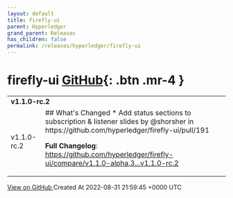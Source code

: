 ```yaml
---
layout: default
title: firefly-ui
parent: Hyperledger
grand_parent: Releases
has_children: false
permalink: /releases/hyperledger/firefly-ui
---
```


# firefly-ui <span class="fs-3 right-align">[GitHub](https://github.com/hyperledger/firefly-ui){: .btn .mr-4 }</span>


<div>
    <table>
        <tr>
            <td colspan="2">
                <b>
                    v1.1.0-rc.2
                </b>
            </td>
        </tr>
        <tr>
            <td>
                <span class="chip">
                    v1.1.0-rc.2
                </span>
            </td>
            <td>
                ## What's Changed
* Add status sections to subscription & listener slides by @shorsher in https://github.com/hyperledger/firefly-ui/pull/191


**Full Changelog**: https://github.com/hyperledger/firefly-ui/compare/v1.1.0-alpha.3...v1.1.0-rc.2
            </td>
        </tr>
    </table>
    <a href="https://github.com/hyperledger/firefly-ui/releases/tag/v1.1.0-rc.2" class=".btn">
        View on GitHub
    </a>
    <span class="right-align">
        Created At 2022-08-31 21:59:45 +0000 UTC
    </span>
</div>

